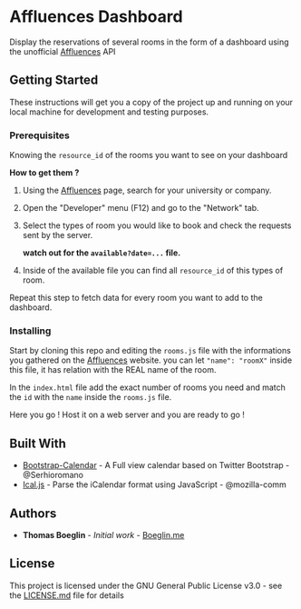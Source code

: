 # Affluences Dashboard

Display the reservations of several rooms in the form of a dashboard using the unofficial [Affluences](https://affluences.com) API

## Getting Started

These instructions will get you a copy of the project up and running on your local machine for development and testing purposes.

### Prerequisites

Knowing the `resource_id` of the rooms you want to see on your dashboard

**How to get them ?**

1. Using the [Affluences](http://affluences.com) page, search for your university or company.

2. Open the "Developer" menu (F12) and go to the "Network" tab.

3. Select the types of room you would like to book and check the requests sent by the server.

   **watch out for the `available?date=...` file.**

4. Inside of the available file you can find all `resource_id` of this types of room.

Repeat this step to fetch data for every room you want to add to the dashboard.

### Installing

Start by cloning this repo and editing the `rooms.js` file with the informations you gathered on the [Affluences](http://affluences.com) website. you can let `"name": "roomX"` inside this file, it has relation with the REAL name of the room.

In the `index.html` file add the exact number of rooms you need and match the `id` with the `name` inside the  `rooms.js` file.

Here you go ! Host it on a web server and you are ready to go !

## Built With

* [Bootstrap-Calendar](https://github.com/Serhioromano/bootstrap-calendar) - A Full view calendar based on Twitter Bootstrap - @Serhioromano
* [Ical.js](https://github.com/mozilla-comm/ical.js/) - Parse the iCalendar format using JavaScript - @mozilla-comm

## Authors

* **Thomas Boeglin** - *Initial work* - [Boeglin.me](https://www.boeglin.me)

## License

This project is licensed under the GNU General Public License v3.0 - see the [LICENSE.md](LICENSE.md) file for details
